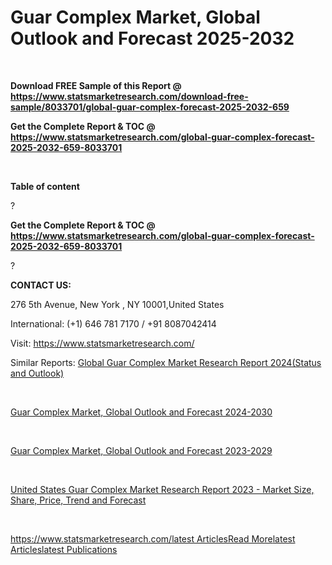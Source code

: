 <h1>Guar Complex Market, Global Outlook and Forecast 2025-2032</h1><br/><p><strong>Download FREE Sample of this Report @ <a href="https://www.statsmarketresearch.com/download-free-sample/8033701/global-guar-complex-forecast-2025-2032-659">https://www.statsmarketresearch.com/download-free-sample/8033701/global-guar-complex-forecast-2025-2032-659</a></strong></p>
 
 
 
 <div><b>Get the Complete Report & TOC @ <a href="https://www.statsmarketresearch.com/global-guar-complex-forecast-2025-2032-659-8033701">https://www.statsmarketresearch.com/global-guar-complex-forecast-2025-2032-659-8033701</a></b></div>
 
 
 
 <p><br />
 
 <b>Table of content</b></p>
 
 
 
 <p>? </p>
 
 
 
 <div><b>Get the Complete Report & TOC @ <a href="https://www.statsmarketresearch.com/global-guar-complex-forecast-2025-2032-659-8033701">https://www.statsmarketresearch.com/global-guar-complex-forecast-2025-2032-659-8033701</a></b></div>
 
 
 
 <p>? </p>
 
 
 
 <p><b>CONTACT US:</b><br />
 
 276 5th Avenue, New York , NY 10001,United States<br />
 
 International: (+1) 646 781 7170 / +91 8087042414<br />
 
 Visit: <a href="https://www.statsmarketresearch.com/">https://www.statsmarketresearch.com/</a><br />
 
 Similar Reports: <a href="https://www.statsmarketresearch.com/global-guar-complex-forecast-2025-2032-659-8033701">Global Guar Complex Market Research Report 2024(Status and Outlook)</a><br />
 
 <br />
 
 <a href="https://www.statsmarketresearch.com/global-guar-complex-forecast-2025-2032-659-8033701">Guar Complex Market, Global Outlook and Forecast 2024-2030</a><br />
 
 <br />
 
 <a href="https://www.statsmarketresearch.com/global-guar-complex-forecast-2025-2032-659-8033701">Guar Complex Market, Global Outlook and Forecast 2023-2029</a><br />
 
 <br />
 
 <a href="https://www.statsmarketresearch.com/global-guar-complex-forecast-2025-2032-659-8033701">United States Guar Complex Market Research Report 2023 - Market Size, Share, Price, Trend and Forecast</a><br />
 
 <br />
 
 <a href="https://gyeongbokgung.com">https://www.statsmarketresearch.com/</a><a href="https://hallyeomaritime.com">latest Articles</a><a href="https://jingwansa.com">Read More</a><a href="https://nguoiviet.jp/">latest Articles</a><a href="https://www.intelmarketresearch.com/">latest Publications</a></p>